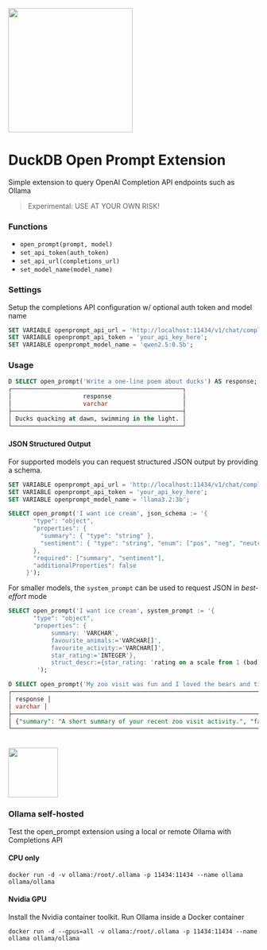 <img src="https://github.com/user-attachments/assets/46a5c546-7e9b-42c7-87f4-bc8defe674e0" width=250 />

# DuckDB Open Prompt Extension
Simple extension to query OpenAI Completion API endpoints such as Ollama

> Experimental: USE AT YOUR OWN RISK!

### Functions
- `open_prompt(prompt, model)`
- `set_api_token(auth_token)`
- `set_api_url(completions_url)`
- `set_model_name(model_name)`

### Settings
Setup the completions API configuration w/ optional auth token and model name
```sql
SET VARIABLE openprompt_api_url = 'http://localhost:11434/v1/chat/completions';
SET VARIABLE openprompt_api_token = 'your_api_key_here';
SET VARIABLE openprompt_model_name = 'qwen2.5:0.5b';

```

### Usage
```sql
D SELECT open_prompt('Write a one-line poem about ducks') AS response;
┌────────────────────────────────────────────────┐
│                    response                    │
│                    varchar                     │
├────────────────────────────────────────────────┤
│ Ducks quacking at dawn, swimming in the light. │
└────────────────────────────────────────────────┘
```

#### JSON Structured Output
For supported models you can request structured JSON output by providing a schema. 

```sql
SET VARIABLE openprompt_api_url = 'http://localhost:11434/v1/chat/completions';
SET VARIABLE openprompt_api_token = 'your_api_key_here';
SET VARIABLE openprompt_model_name = 'llama3.2:3b';

SELECT open_prompt('I want ice cream', json_schema := '{
       "type": "object",
       "properties": {
         "summary": { "type": "string" },
         "sentiment": { "type": "string", "enum": ["pos", "neg", "neutral"] }
       },
       "required": ["summary", "sentiment"],
       "additionalProperties": false
     }');
```

For smaller models, the `system_prompt` can be used to request JSON in _best-effort_ mode

```sql
SELECT open_prompt('I want ice cream', system_prompt := '{
       "type": "object",
       "properties": {
            summary: 'VARCHAR',
            favourite_animals:='VARCHAR[]',
            favourite_activity:='VARCHAR[]',
            star_rating:='INTEGER'},
            struct_descr:={star_rating: 'rating on a scale from 1 (bad) to 5 (very good)'}
        ');

D SELECT open_prompt('My zoo visit was fun and I loved the bears and tigers. i also had icecream') AS response;
┌─────────────────────────────────────────────────────────────────────────────────────────────────────────────────────────────────────────────────────────┐
│ response │
│ varchar │
├─────────────────────────────────────────────────────────────────────────────────────────────────────────────────────────────────────────────────────────┤
│ {"summary": "A short summary of your recent zoo visit activity.", "favourite_animals": ["bears", "tigers"], "favourite_activity": ["icecream"], "star … │
└─────────────────────────────────────────────────────────────────────────────────────────────────────────────────────────────────────────────────────────┘

```



<br>

<img src="https://github.com/user-attachments/assets/824bfab2-aca6-4bd9-8a4a-bc01901fcd5b" width=100 />

### Ollama self-hosted
Test the open_prompt extension using a local or remote Ollama with Completions API

#### CPU only
```
docker run -d -v ollama:/root/.ollama -p 11434:11434 --name ollama ollama/ollama
```
#### Nvidia GPU
Install the Nvidia container toolkit. Run Ollama inside a Docker container
```
docker run -d --gpus=all -v ollama:/root/.ollama -p 11434:11434 --name ollama ollama/ollama
```

